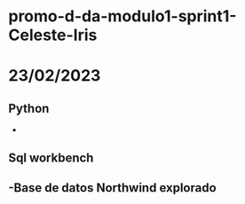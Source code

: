# promo-d-da-modulo1-sprint1-Celeste-Iris

# 23/02/2023

## Python

-

## Sql workbench

-Base de datos Northwind explorado
-
